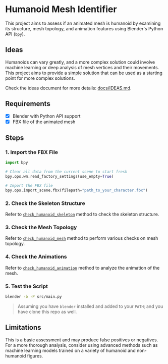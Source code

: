 # Humanoid Mesh Identifier

This project aims to assess if an animated mesh is humanoid by examining its structure, mesh topology, and animation features using Blender's Python API (`bpy`).

## Ideas

Humanoids can vary greatly, and a more complex solution could involve machine learning or deep analysis of mesh vertices and their movements. This project aims to provide a simple solution that can be used as a starting point for more complex solutions.

Check the ideas document for more details: [docs/IDEAS.md](https://github.com/mohammadzainabbas/HumanoidMeshIdentifier/blob/main/docs/IDEAS.md).

## Requirements

- [x] Blender with Python API support
- [x] FBX file of the animated mesh

## Steps

### 1. Import the FBX File

```python
import bpy

# Clear all data from the current scene to start fresh
bpy.ops.wm.read_factory_settings(use_empty=True)

# Import the FBX file
bpy.ops.import_scene.fbx(filepath="path_to_your_character.fbx")
```

### 2. Check the Skeleton Structure

Refer to [`check_humanoid_skeleton`](https://github.com/mohammadzainabbas/HumanoidMeshIdentifier/blob/main/src/skeleton_analysis.py#L4-L44) method to check the skeleton structure.

### 3. Check the Mesh Topology

Refer to [`check_humanoid_mesh`](https://github.com/mohammadzainabbas/HumanoidMeshIdentifier/blob/main/src/mesh_analysis.py#L5-L40) method to perform various checks on mesh topology.

### 4. Check the Animations

Refer to [`check_humanoid_animation`](https://github.com/mohammadzainabbas/HumanoidMeshIdentifier/blob/main/src/animation_analysis.py#L4-L41) method to analyze the animation of the mesh.

### 5. Test the Script

```bash
blender -b -P src/main.py
```

> Assuming you have `blender` installed and added to your `PATH`; and you have clone this repo as well.

## Limitations

This is a basic assessment and may produce false positives or negatives. For a more thorough analysis, consider using advanced methods such as machine learning models trained on a variety of humanoid and non-humanoid figures.

